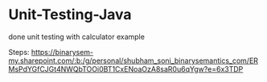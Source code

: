 # Unit-Testing-Java
done unit testing with calculator example

Steps: https://binarysem-my.sharepoint.com/:b:/g/personal/shubham_soni_binarysemantics_com/ERMsPdYGfCJGt4NWQbTOOi0BT1CxENoaOzA8saR0u6qYgw?e=6x3TDP
